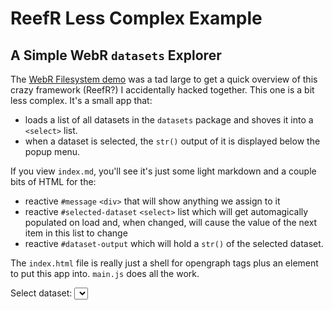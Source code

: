 # ReefR Less Complex Example

## A Simple WebR `datasets` Explorer

<div id="message"></div>

The [WebR Filesystem demo](https://rud.is/w/fs/) was a tad large to get a quick overview of this crazy framework (ReefR?) I accidentally hacked together. This one is a bit less complex. It's a small app that:

- loads a list of all datasets in the `datasets` package and shoves it into a `<select>` list.
- when a dataset is selected, the `str()` output of it is displayed below the popup menu.

If you view `index.md`, you'll see it's just some light markdown and a couple bits of HTML for the:

- reactive `#message` `<div>` that will show anything we assign to it
- reactive `#selected-dataset` `<select>` list which will get automagically populated on load and, when changed, will cause the value of the next item in this list to change
- reactive `#dataset-output` which will hold a `str()` of the selected dataset. 

The `index.html` file is really just a shell for opengraph tags plus an element to put this app into. `main.js` does all the work.

<label for='selected-dataset'>
Select dataset: <select id='selected-dataset'></select>
</label>

<div id="dataset-output"></div>